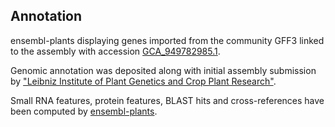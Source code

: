 **Annotation**
----------

ensembl-plants displaying genes imported from the community GFF3 linked to the assembly with accession [GCA\_949782985.1](http://www.ebi.ac.uk/ena/data/view/GCA_949782985.1).

Genomic annotation was deposited along with initial assembly submission by ["Leibniz Institute of Plant Genetics and Crop Plant Research"](https://www.ipk-gatersleben.de/en/).

Small RNA features, protein features, BLAST hits and cross-references have been
computed by [ensembl-plants](https://plants.ensembl.org/info/genome/annotation/index.html).

